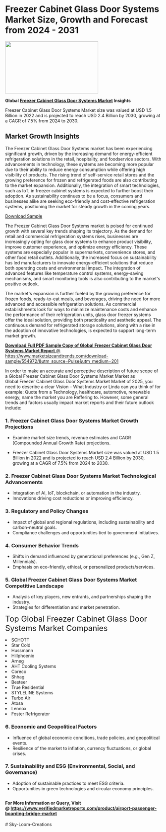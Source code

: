 <H1>Freezer Cabinet Glass Door Systems Market Size, Growth and Forecast from 2024 - 2031</H1><img class="aligncenter size-medium wp-image-584254" src="https://thirdeyenews.in/wp-content/uploads/2024/09/Global-Market-Research-300x168.jpeg" alt="" width="300" height="168" /><p><strong>Global&nbsp;<a href="https://www.marketsizeandtrends.com/download-sample/554972/&amp;utm_source=Pulse&amp;utm_medium=201">Freezer Cabinet Glass Door Systems Market</a> Insights</strong></p><p>Freezer Cabinet Glass Door Systems Market size was valued at USD 1.5 Billion in 2022 and is projected to reach USD 2.4 Billion by 2030, growing at a CAGR of 7.5% from 2024 to 2030.</p><p><h2>Market Growth Insights</h2> <p>The Freezer Cabinet Glass Door Systems market has been experiencing significant growth, driven by the increasing demand for energy-efficient refrigeration solutions in the retail, hospitality, and foodservice sectors. With advancements in technology, these systems are becoming more popular due to their ability to reduce energy consumption while offering high visibility of products. The rising trend of self-service retail stores and the growing preference for frozen and refrigerated foods are also contributing to the market expansion. Additionally, the integration of smart technologies, such as IoT, in freezer cabinet systems is expected to further boost their adoption. As sustainability continues to be a focus, consumers and businesses alike are seeking eco-friendly and cost-effective refrigeration systems, positioning the market for steady growth in the coming years.</p> <p><a href="#">Download Sample</a></p> <p>The Freezer Cabinet Glass Door Systems market is poised for continued growth with several key trends shaping its trajectory. As the demand for retail and commercial refrigeration systems rises, businesses are increasingly opting for glass door systems to enhance product visibility, improve customer experience, and optimize energy efficiency. These systems are especially popular in supermarkets, convenience stores, and other food retail outlets. Additionally, the increased focus on sustainability has led manufacturers to innovate energy-efficient solutions that reduce both operating costs and environmental impact. The integration of advanced features like temperature control systems, energy-saving mechanisms, and smart monitoring tools is also contributing to the market's positive outlook.</p> <p>The market's expansion is further fueled by the growing preference for frozen foods, ready-to-eat meals, and beverages, driving the need for more advanced and accessible refrigeration solutions. As commercial establishments look for ways to minimize maintenance costs and enhance the performance of their refrigeration units, glass door freezer systems offer the ideal solution, providing both practicality and aesthetic appeal. The continuous demand for refrigerated storage solutions, along with a rise in the adoption of innovative technologies, is expected to support long-term market growth.</p> <p><a href="#"></p><p><span class=""><strong>Download Full PDF Sample Copy of Global Freezer Cabinet Glass Door Systems Market Report</strong> @ <a href="https://www.marketsizeandtrends.com/download-sample/554972/&amp;utm_source=Pulse&amp;utm_medium=201" target="_blank">https://www.marketsizeandtrends.com/download-sample/554972/&amp;utm_source=Pulse&amp;utm_medium=201</a></span></p><p>In order to make an accurate and perceptive description of future scope of a Global&nbsp;Freezer Cabinet Glass Door Systems Market Market as Global&nbsp;Freezer Cabinet Glass Door Systems Market Market of 2025, you need to describe a clear Vision &ndash; What Industry or Linda can you think of for example: Quote from a Technology, healthcare, automotive, renewable energy, name the market you are Reffering to. However, some general trends and factors usually impact market reports and their future outlook include:</p><h3>1.&nbsp;<strong>Freezer Cabinet Glass Door Systems Market Growth Projections</strong></h3><ul><li>Examine market size trends, revenue estimates and CAGR (Compounded Annual Growth Rate) projections.</li><li><p>Freezer Cabinet Glass Door Systems Market size was valued at USD 1.5 Billion in 2022 and is projected to reach USD 2.4 Billion by 2030, growing at a CAGR of 7.5% from 2024 to 2030.</p></li></ul><h3>2.&nbsp;<strong>Freezer Cabinet Glass Door Systems Market Technological Advancements</strong></h3><ul><li>Integration of AI, IoT, blockchain, or automation in the industry.</li><li>Innovations driving cost reductions or improving efficiency.</li></ul><h3>3.&nbsp;<strong>Regulatory and Policy Changes</strong></h3><ul><li>Impact of global and regional regulations, including sustainability and carbon-neutral goals.</li><li>Compliance challenges and opportunities tied to government initiatives.</li></ul><h3>4.&nbsp;<strong>Consumer Behavior Trends</strong></h3><ul><li>Shifts in demand influenced by generational preferences (e.g., Gen Z, Millennials).</li><li>Emphasis on eco-friendly, ethical, or personalized products/services.</li></ul><h3>5.&nbsp;<strong>Global Freezer Cabinet Glass Door Systems Market Competitive Landscape</strong></h3><ul><li>Analysis of key players, new entrants, and partnerships shaping the industry.</li><li>Strategies for differentiation and market penetration.</li></ul><p data-pm-slice="1 1 []"><span style="color: inherit; font-family: inherit; font-size: 25px;">Top Global Freezer Cabinet Glass Door Systems Market Companies</span></p><div class="" data-test-id=""><p><li>SCHOTT</li><li> Star Cold</li><li> Hussmann</li><li> Hillphoenix</li><li> Arneg</li><li> AHT Cooling Systems</li><li> Coreco</li><li> Shhag</li><li> Besteer</li><li> True Residential</li><li> STYLELINE Systems</li><li> Turbo Air</li><li> Atosa</li><li> Lennox</li><li> Foster Refrigerator</li></p></div><h3>6.&nbsp;<strong>Economic and Geopolitical Factors</strong></h3><ul><li>Influence of global economic conditions, trade policies, and geopolitical events.</li><li>Resilience of the market to inflation, currency fluctuations, or global crises.</li></ul><h3>7.&nbsp;<strong>Sustainability and ESG (Environmental, Social, and Governance)</strong></h3><ul><li>Adoption of sustainable practices to meet ESG criteria.</li><li>Opportunities in green technologies and circular economy principles.</li></ul><h2><strong style="font-size: 14px;">For More Information or Query, Visit @&nbsp;</strong><a style="background-color: #ffffff; font-size: 14px;" href="https://www.marketsizeandtrends.com/report/freezer-cabinet-glass-door-systems-market/" target="_blank">https://www.verifiedmarketreports.com/product/airport-passenger-boarding-bridge-market</a></h2># Sky-Loom-Creations
